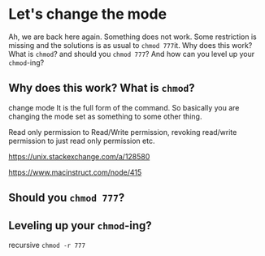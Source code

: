 # Let's change the mode

Ah, we are back here again. Something does not work. Some restriction is missing and the solutions is as usual to `chmod 777`it. Why does this work? What is `chmod`? and should you `chmod 777`? And how can you level up your `chmod`-ing?

## Why does this work? What is `chmod`?

change mode
It is the full form of the command. So basically you are changing the mode set as something to some other thing.

Read only permission to Read/Write permission, revoking read/write permission to just read only permission etc.

https://unix.stackexchange.com/a/128580

https://www.macinstruct.com/node/415

## Should you `chmod 777`?

## Leveling up your `chmod`-ing?

recursive
`chmod -r 777`
